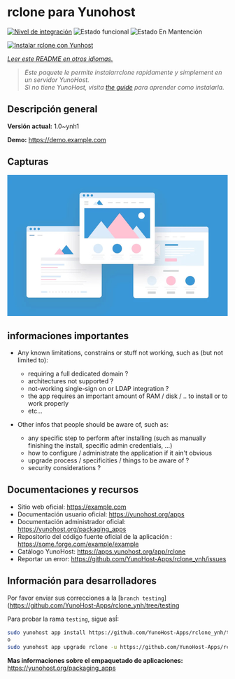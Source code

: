 <!--
Este archivo README esta generado automaticamente<https://github.com/YunoHost/apps/tree/master/tools/readme_generator>
No se debe editar a mano.
-->

# rclone para Yunohost

[![Nivel de integración](https://dash.yunohost.org/integration/rclone.svg)](https://dash.yunohost.org/appci/app/rclone) ![Estado funcional](https://ci-apps.yunohost.org/ci/badges/rclone.status.svg) ![Estado En Mantención](https://ci-apps.yunohost.org/ci/badges/rclone.maintain.svg)

[![Instalar rclone con Yunhost](https://install-app.yunohost.org/install-with-yunohost.svg)](https://install-app.yunohost.org/?app=rclone)

*[Leer este README en otros idiomas.](./ALL_README.md)*

> *Este paquete le permite instalarrclone rapidamente y simplement en un servidor YunoHost.*  
> *Si no tiene YunoHost, visita [the guide](https://yunohost.org/install) para aprender como instalarla.*

## Descripción general



**Versión actual:** 1.0~ynh1

**Demo:** <https://demo.example.com>

## Capturas

![Captura de rclone](./doc/screenshots/example.jpg)

## informaciones importantes

* Any known limitations, constrains or stuff not working, such as (but not limited to):
    * requiring a full dedicated domain ?
    * architectures not supported ?
    * not-working single-sign on or LDAP integration ?
    * the app requires an important amount of RAM / disk / .. to install or to work properly
    * etc...

* Other infos that people should be aware of, such as:
    * any specific step to perform after installing (such as manually finishing the install, specific admin credentials, ...)
    * how to configure / administrate the application if it ain't obvious
    * upgrade process / specificities / things to be aware of ?
    * security considerations ?

## Documentaciones y recursos

- Sitio web oficial: <https://example.com>
- Documentación usuario oficial: <https://yunohost.org/apps>
- Documentación administrador oficial: <https://yunohost.org/packaging_apps>
- Repositorio del código fuente oficial de la aplicación : <https://some.forge.com/example/example>
- Catálogo YunoHost: <https://apps.yunohost.org/app/rclone>
- Reportar un error: <https://github.com/YunoHost-Apps/rclone_ynh/issues>

## Información para desarrolladores

Por favor enviar sus correcciones a la [`branch testing`](https://github.com/YunoHost-Apps/rclone_ynh/tree/testing

Para probar la rama `testing`, sigue asÍ:

```bash
sudo yunohost app install https://github.com/YunoHost-Apps/rclone_ynh/tree/testing --debug
o
sudo yunohost app upgrade rclone -u https://github.com/YunoHost-Apps/rclone_ynh/tree/testing --debug
```

**Mas informaciones sobre el empaquetado de aplicaciones:** <https://yunohost.org/packaging_apps>
